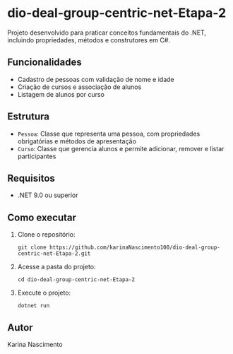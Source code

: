 
# dio-deal-group-centric-net-Etapa-2

Projeto desenvolvido para praticar conceitos fundamentais do .NET, incluindo propriedades, métodos e construtores em C#.

## Funcionalidades
- Cadastro de pessoas com validação de nome e idade
- Criação de cursos e associação de alunos
- Listagem de alunos por curso

## Estrutura
- `Pessoa`: Classe que representa uma pessoa, com propriedades obrigatórias e métodos de apresentação
- `Curso`: Classe que gerencia alunos e permite adicionar, remover e listar participantes

## Requisitos
- .NET 9.0 ou superior

## Como executar
1. Clone o repositório:
   ```
   git clone https://github.com/karinaNascimento100/dio-deal-group-centric-net-Etapa-2.git
   ```
2. Acesse a pasta do projeto:
   ```
   cd dio-deal-group-centric-net-Etapa-2
   ```
3. Execute o projeto:
   ```
   dotnet run
   ```

## Autor
Karina Nascimento
